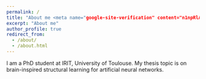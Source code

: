 ```yaml
---
permalink: /
title: "About me <meta name="google-site-verification" content="n1npRlADENAbiiS31wd9dhGxxf_u9z-jNLc1Va3dBys" />"
excerpt: "About me"
author_profile: true
redirect_from: 
  - /about/
  - /about.html
---
```


I am a PhD student at IRIT, University of Toulouse. My thesis topic is on brain-inspired structural learning for artificial neural networks.

<meta name="google-site-verification" content="n1npRlADENAbiiS31wd9dhGxxf_u9z-jNLc1Va3dBys" />